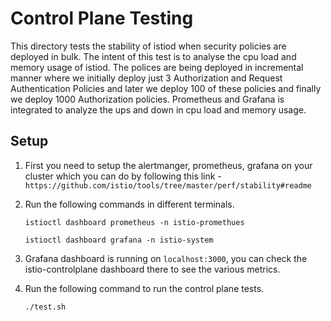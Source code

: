 # Control Plane Testing

This directory tests the stability of istiod when security policies are deployed in bulk. The intent of this test is to analyse the cpu load and memory usage of istiod. The polices are being deployed in incremental manner where we initially deploy just 3 Authorization and Request Authentication Policies and later we deploy 100 of these policies and finally we deploy 1000 Authorization policies. Prometheus and Grafana is integrated to analyze the ups and down in cpu load and memory usage.

## Setup

1) First you need to setup the alertmanger, prometheus, grafana on your cluster which you can do by following this link - `https://github.com/istio/tools/tree/master/perf/stability#readme`

2) Run the following commands in different terminals.

    `istioctl dashboard prometheus -n istio-promethues`

    `istioctl dashboard grafana -n istio-system`

3) Grafana dashboard is running on `localhost:3000`, you can check the istio-controlplane dashboard there to see the various metrics.

4) Run the following command to run the control plane tests.

    `./test.sh`


